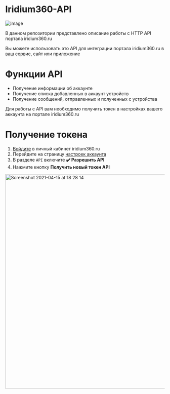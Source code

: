 # Iridium360-API

![image](https://user-images.githubusercontent.com/11313401/114893018-f2cdaf80-9e15-11eb-8f29-5a30734c0c04.png)

В данном репозитории представлено описание работы с HTTP API портала iridium360.ru

Вы можете использовать это API для интеграции портала iridium360.ru в ваш сервис, сайт или приложение

# Функции API
- Получение информации об аккаунте
- Получение списка добавленных в аккаунт устройств
- Получение сообщений, отправленных и полученных с устройства

Для работы с API вам необходимо получить токен в настройках вашего аккаунта на портале iridium360.ru

# Получение токена
1. [Войдите](https://www.iridium360.ru/Authentication/Authorize) в личный кабинет iridium360.ru
2. Перейдите на страницу [настроек аккаунта](https://www.iridium360.ru/Workplace/preferences)
3. В разделе `API` включите **✔️ Разрешить API**
4. Нажмите кнопку **Получить новый токен API**

<img width="678" alt="Screenshot 2021-04-15 at 18 28 14" src="https://user-images.githubusercontent.com/11313401/114896063-ae8fde80-9e18-11eb-855d-37a8b62d4c82.png">
